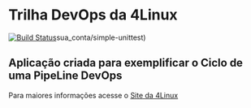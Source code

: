 # Trilha DevOps da 4Linux

<!-- Altere a Flag abaixo com sua URL do Travis -->
[![Build Status](https://app.travis-ci.com/tjesusdev/DevOpsLab-HelloWorld.svg?branch=master)](https://app.travis-ci.com/tjesusdev/DevOpsLab-HelloWorld)sua_conta/simple-unittest)

## Aplicação criada para exemplificar o Ciclo de uma PipeLine DevOps


Para maiores informações acesse o [Site da 4Linux](https://www.4linux.com.br/cursos/devops)
